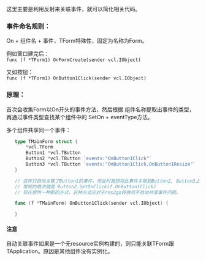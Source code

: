 这里主要是利用反射来关联事件，就可以简化相关代码。   

### 事件命名规则：    
  On + 组件名 + 事件，TForm特殊性，固定为名称为Form。 
 
例如窗口建完后：  
  `func (f *TForm1) OnFormCreate(sender vcl.IObject)`   

又如按钮：  
  `func (f *TForm1) OnButton1Click(sender vcl.IObject)`  

### 原理：  
  首次会收集Form以On开头的事件方法，然后根据 组件名称提取出事件的类型，再通过事件类型查找某个组件中的 SetOn + eventType方法。    

多个组件共享同一个事件：    

```go
   type TMainForm struct {
       *vcl.TForm
       Button1 *vcl.TButton
       Button2 *vcl.TButton `events:"OnButton1Click"`
       Button3 *vcl.TButton `events:"OnButton1Click,OnButton1Resize"`
   }

   // 这样只自动关联了Button1的事件，但此时我想将此事件关联到Button2, Button3上
   // 常规的做法就是 Button2.SetOnClick(f.OnButton1Click)
   // 现在提供一种新的方式，这种方式应对于res2go转换后不自动共享事件问题。

   func (f *TMainForm) OnButton1Click(sender vcl.IObject) {

   }
```

#### 注意  

自动关联事件如果是一个无resource实例构建的，则只能关联TForm跟TApplication。原因是其他组件没有实例化。  
